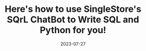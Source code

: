 ---
title: "Here's how to use SingleStore's SQrL ChatBot to Write SQL and Python for you!"
date: 2023-07-27
format: youtube
ext_url: "https://youtu.be/QCfc8JQjisQ"
---